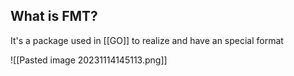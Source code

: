 
## What is FMT?

It's a package used in [[GO]] to realize and have an special format

![[Pasted image 20231114145113.png]]
